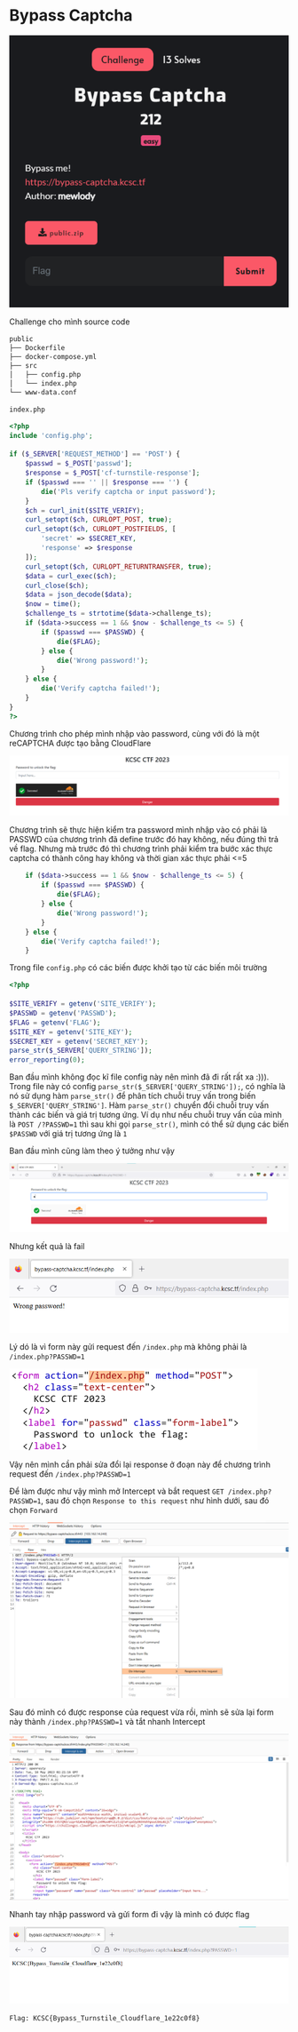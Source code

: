 # Bypass Captcha

![image-20230516112940742](./assets/image-20230516112940742.png)

Challenge cho mình source code

```
public
├── Dockerfile
├── docker-compose.yml
├── src
│   ├── config.php
│   └── index.php
└── www-data.conf
```

`index.php`

```php
<?php
include 'config.php';

if ($_SERVER['REQUEST_METHOD'] == 'POST') {
    $passwd = $_POST['passwd'];
    $response = $_POST['cf-turnstile-response'];
    if ($passwd === '' || $response === '') {
        die('Pls verify captcha or input password');
    }
    $ch = curl_init($SITE_VERIFY);
    curl_setopt($ch, CURLOPT_POST, true);
    curl_setopt($ch, CURLOPT_POSTFIELDS, [
        'secret' => $SECRET_KEY,
        'response' => $response
    ]);
    curl_setopt($ch, CURLOPT_RETURNTRANSFER, true);
    $data = curl_exec($ch);
    curl_close($ch);
    $data = json_decode($data);
    $now = time();
    $challenge_ts = strtotime($data->challenge_ts);
    if ($data->success == 1 && $now - $challenge_ts <= 5) {
        if ($passwd === $PASSWD) {
            die($FLAG);
        } else {
            die('Wrong password!');
        }
    } else {
        die('Verify captcha failed!');
    }
}
?>
```

Chương trình cho phép mình nhập vào password, cùng với đó là một reCAPTCHA được tạo bằng CloudFlare

![image-20230516113346182](./assets/image-20230516113346182.png)

Chương trình sẽ thực hiện kiểm tra password mình nhập vào có phải là PASSWD của chương trình đã define trước đó hay không, nếu đúng thì trả về flag. Nhưng mà trước đó thì chương trình phải kiểm tra bước xác thực captcha có thành công hay không và thời gian xác thực phải <=5

```php
    if ($data->success == 1 && $now - $challenge_ts <= 5) {
        if ($passwd === $PASSWD) {
            die($FLAG);
        } else {
            die('Wrong password!');
        }
    } else {
        die('Verify captcha failed!');
    }
```

Trong file `config.php` có các biến được khởi tạo từ các biến môi trường

```php
<?php

$SITE_VERIFY = getenv('SITE_VERIFY');
$PASSWD = getenv('PASSWD');
$FLAG = getenv('FLAG');
$SITE_KEY = getenv('SITE_KEY');
$SECRET_KEY = getenv('SECRET_KEY');
parse_str($_SERVER['QUERY_STRING']);
error_reporting(0);
```

Ban đầu mình không đọc kĩ file config này nên mình đã đi rất rất xa :))). Trong file này có config `parse_str($_SERVER['QUERY_STRING']);`, có nghĩa là nó sử dụng hàm `parse_str()` để phân tích chuỗi truy vấn trong biến `$_SERVER['QUERY_STRING']`. Hàm `parse_str()` chuyển đổi chuỗi truy vấn thành các biến và giá trị tương ứng. Ví dụ như nếu chuỗi truy vấn của mình là `POST /?PASSWD=1` thì sau khi gọi `parse_str()`, mình có thể sử dụng các biến `$PASSWD` với giá trị tương ứng là `1`

Ban đầu mình cũng làm theo ý tưởng như vậy

![image-20230516131655533](./assets/image-20230516131655533.png)

Nhưng kết quả là fail

![image-20230516131711538](./assets/image-20230516131711538.png)

Lý dó là vì form này gửi request đến `/index.php` mà không phải là `/index.php?PASSWD=1`

![image-20230516131746458](./assets/image-20230516131746458.png)

Vậy nên mình cần phải sửa đổi lại response ở đoạn này để chương trình request đến `/index.php?PASSWD=1`

Để làm được như vậy mình mở Intercept và bắt request `GET /index.php?PASSWD=1`, sau đó chọn `Response to this request` như hình dưới, sau đó chọn `Forward`

![image-20230516131937412](./assets/image-20230516131937412.png)

Sau đó mình có được response của request vừa rồi, mình sẽ sửa lại form này thành `/index.php?PASSWD=1` và tắt nhanh Intercept

![image-20230516132149960](./assets/image-20230516132149960.png)

Nhanh tay nhập password và gửi form đi vậy là mình có được flag

![image-20230516131625115](./assets/image-20230516131625115.png)

`Flag: KCSC{Bypass_Turnstile_Cloudflare_1e22c0f8}`
